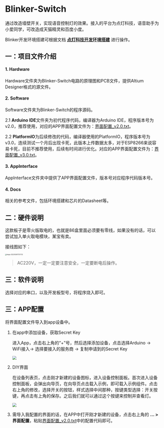 # Blinker-Switch

通过改造墙壁开关，实现语音控制灯的效果。接入的平台为点灯科技，语音助手为小爱同学，可改造成天猫精灵和百度小度。

Blinker开发环境搭建可根据文档 **[点灯科技开发环境搭建](https://song-hailong.github.io/2022/05/%E7%82%B9%E7%81%AF%E7%A7%91%E6%8A%80%E5%BC%80%E5%8F%91%E7%8E%AF%E5%A2%83%E6%90%AD%E5%BB%BA/)** 进行操作。

## 一：项目文件介绍

#### 1. **Hardware**

Hardware文件夹为Blinker-Switch电路的原理图和PCB文件，提供Altium Designer格式的源文件。

#### 2. **Software**

Software文件夹为Blinker-Switch的程序源码。

2.1 **Arduino IDE**文件夹为初代程序代码，编译器为Arduino IDE，程序版本号为v2.0，推荐使用，对应的APP界面配置文件为：[界面配置_v2.0.txt](/3.%20AppInterface/界面配置_v2.0.txt)。

2.2 **PlatformIO**为后续修改的代码，编译器使用的PlatformIO，程序版本号为v3.0，连续测试一个月后出现卡死，此版本上传数据太多，对于ESP8266来说容易卡死，目前不推荐使用，后续有时间进行优化。对应的APP界面配置文件为：[界面配置_v3.0.txt](/3.%20AppInterface/界面配置_v3.0.txt)。

#### 3. AppInterface

AppInterface文件夹中提供了APP界面配置文件，版本号对应程序代码版本号。

#### 4. Docs

相关的参考文件，包括环境搭建和芯片的Datasheet等。

## 二：硬件说明

这款板子是零火版取电的，也就是86盒里面必须要有零线，如果没有的话，可以尝试加入单火取电模块，某宝有卖。

接线图如下：

<img src="https://s2.loli.net/2022/05/08/tdeuvQmYl4GoInp.png" alt="image-20220508171217312" style="zoom:30%;" />

> AC220V，一定一定要注意安全，一定要断电后操作。

## 三：软件说明

选择对应的串口，以及开发板型号，将程序烧入即可。

## 三：APP配置

将界面配置文件导入到app设备中。

1. 在app中添加设备，获取Secret Key

   进入App，点击右上角的“+”号，然后选择添加设备，点击选择Arduino -> WiFi接入-> 选择要接入的服务商 -> 复制申请到的Secret Key

   <img src="https://www.arduino.cn/data/attachment/forum/202008/22/203801di081tk7gji5c8ac.png" style="zoom:80%;" />

2. DIY界面

   在设备列表页，点击刚才新建的设备图标，进入设备控制面板。首次进入设备控制面板，会弹出向导页，在向导页点击载入示例，即可载入示例组件。点击右上角的修改，选择开关的按钮，样式选择中间那种，按键类型选择：开关按键，再点击有上角的保存。之后我们就可以通过这个按键来控制并查看灯。

   <img src="https://www.arduino.cn/data/attachment/forum/202008/22/204028z5sqr85qql88j7hk.png" style="zoom:80%;" />

3. 需导入我配置的界面的话，在APP中打开刚才新建的设备，点击右上角的 **... > 界面配置**，粘贴[界面配置_v2.0.txt](/3.%20AppInterface/界面配置_v2.0.txt)中的配置代码即可。
